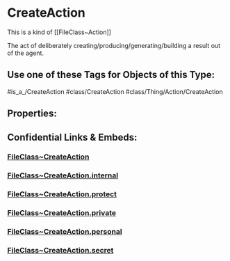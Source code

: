﻿---
limit: 9
mapWithTag: true
excludes: 
icon: link-2
version: "2.0"
tagNames:
  - class/CreateAction
  - class/Thing/Action/CreateAction
  - is_a_/CreateAction
  - schema-org/CreateAction
tags:
  - class/FileClass
  - class/CreateAction
  - is_a_/CreateAction
  - class/Thing/Action/CreateAction
extends: FileClass~Thing/FileClass~Action
fields: []
---

# CreateAction
This is a kind of [[FileClass~Action]]

The act of deliberately creating/producing/generating/building a result out of the agent.


## Use one of these Tags for Objects of this Type:

#is_a_/CreateAction
#class/CreateAction
#class/Thing/Action/CreateAction

## Properties:



## Confidential Links & Embeds: 

### [FileClass~CreateAction](/_public/fileClass/FileClass~Thing/FileClass~Action/FileClass~CreateAction.md) 

### [FileClass~CreateAction.internal](/_internal/fileClass/FileClass~Thing/FileClass~Action/FileClass~CreateAction.internal.md) 

### [FileClass~CreateAction.protect](/_protect/fileClass/FileClass~Thing/FileClass~Action/FileClass~CreateAction.protect.md) 

### [FileClass~CreateAction.private](/_private/fileClass/FileClass~Thing/FileClass~Action/FileClass~CreateAction.private.md) 

### [FileClass~CreateAction.personal](/_personal/fileClass/FileClass~Thing/FileClass~Action/FileClass~CreateAction.personal.md) 

### [FileClass~CreateAction.secret](/_secret/fileClass/FileClass~Thing/FileClass~Action/FileClass~CreateAction.secret.md) 
